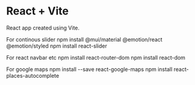 # React + Vite

React app created using Vite.

For continous slider
npm install @mui/material @emotion/react @emotion/styled
npm install react-slider

For react navbar etc
npm install react-router-dom
npm install react-dom

For google maps
npm install --save react-google-maps
npm install react-places-autocomplete